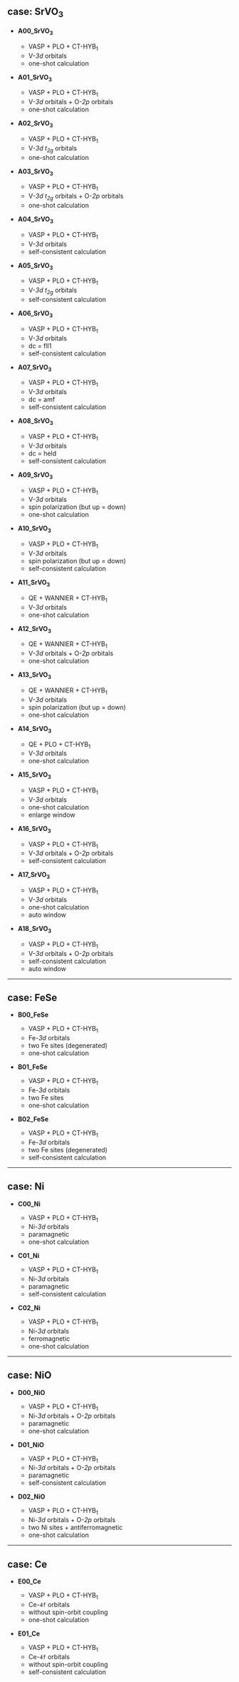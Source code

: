 ## case: SrVO<sub>3</sub>

* **A00_SrVO<sub>3</sub>**

    * VASP + PLO + CT-HYB<sub>1</sub>
    * V-*3d* orbitals
    * one-shot calculation

* **A01_SrVO<sub>3</sub>**

    * VASP + PLO + CT-HYB<sub>1</sub>
    * V-*3d* orbitals + O-*2p* orbitals
    * one-shot calculation

* **A02_SrVO<sub>3</sub>**

    * VASP + PLO + CT-HYB<sub>1</sub>
    * V-*3d* *t<sub>2g</sub>* orbitals
    * one-shot calculation

* **A03_SrVO<sub>3</sub>**

    * VASP + PLO + CT-HYB<sub>1</sub>
    * V-*3d* *t<sub>2g</sub>* orbitals + O-*2p* orbitals
    * one-shot calculation

* **A04_SrVO<sub>3</sub>**

    * VASP + PLO + CT-HYB<sub>1</sub>
    * V-*3d* orbitals
    * self-consistent calculation

* **A05_SrVO<sub>3</sub>**

    * VASP + PLO + CT-HYB<sub>1</sub>
    * V-*3d* *t<sub>2g</sub>* orbitals
    * self-consistent calculation

* **A06_SrVO<sub>3</sub>**

    * VASP + PLO + CT-HYB<sub>1</sub>
    * V-*3d* orbitals
    * dc = fll1
    * self-consistent calculation

* **A07_SrVO<sub>3</sub>**

    * VASP + PLO + CT-HYB<sub>1</sub>
    * V-*3d* orbitals
    * dc = amf
    * self-consistent calculation

* **A08_SrVO<sub>3</sub>**

    * VASP + PLO + CT-HYB<sub>1</sub>
    * V-*3d* orbitals
    * dc = held
    * self-consistent calculation

* **A09_SrVO<sub>3</sub>**

    * VASP + PLO + CT-HYB<sub>1</sub>
    * V-*3d* orbitals
    * spin polarization (but up = down)
    * one-shot calculation

* **A10_SrVO<sub>3</sub>**

    * VASP + PLO + CT-HYB<sub>1</sub>
    * V-*3d* orbitals
    * spin polarization (but up = down)
    * self-consistent calculation

* **A11_SrVO<sub>3</sub>**

    * QE + WANNIER + CT-HYB<sub>1</sub>
    * V-*3d* orbitals
    * one-shot calculation

* **A12_SrVO<sub>3</sub>**

    * QE + WANNIER + CT-HYB<sub>1</sub>
    * V-*3d* orbitals + O-*2p* orbitals
    * one-shot calculation

* **A13_SrVO<sub>3</sub>**

    * QE + WANNIER + CT-HYB<sub>1</sub>
    * V-*3d* orbitals
    * spin polarization (but up = down)
    * one-shot calculation

* **A14_SrVO<sub>3</sub>**

    * QE + PLO + CT-HYB<sub>1</sub>
    * V-*3d* orbitals
    * one-shot calculation

* **A15_SrVO<sub>3</sub>**

    * VASP + PLO + CT-HYB<sub>1</sub>
    * V-*3d* orbitals
    * one-shot calculation
    * enlarge window

* **A16_SrVO<sub>3</sub>**

    * VASP + PLO + CT-HYB<sub>1</sub>
    * V-*3d* orbitals + O-*2p* orbitals
    * self-consistent calculation

* **A17_SrVO<sub>3</sub>**

    * VASP + PLO + CT-HYB<sub>1</sub>
    * V-*3d* orbitals
    * one-shot calculation
    * auto window

* **A18_SrVO<sub>3</sub>**

    * VASP + PLO + CT-HYB<sub>1</sub>
    * V-*3d* orbitals + O-*2p* orbitals
    * self-consistent calculation
    * auto window

---

## case: FeSe

* **B00_FeSe**

    * VASP + PLO + CT-HYB<sub>1</sub>
    * Fe-*3d* orbitals
    * two Fe sites (degenerated)
    * one-shot calculation

* **B01_FeSe**

    * VASP + PLO + CT-HYB<sub>1</sub>
    * Fe-*3d* orbitals
    * two Fe sites
    * one-shot calculation

* **B02_FeSe**

    * VASP + PLO + CT-HYB<sub>1</sub>
    * Fe-*3d* orbitals
    * two Fe sites (degenerated)
    * self-consistent calculation

---

## case: Ni

* **C00_Ni**

    * VASP + PLO + CT-HYB<sub>1</sub>
    * Ni-*3d* orbitals
    * paramagnetic
    * one-shot calculation

* **C01_Ni**

    * VASP + PLO + CT-HYB<sub>1</sub>
    * Ni-*3d* orbitals
    * paramagnetic
    * self-consistent calculation

* **C02_Ni**

    * VASP + PLO + CT-HYB<sub>1</sub>
    * Ni-*3d* orbitals
    * ferromagnetic
    * one-shot calculation

---

## case: NiO

* **D00_NiO**

    * VASP + PLO + CT-HYB<sub>1</sub>
    * Ni-*3d* orbitals + O-*2p* orbitals
    * paramagnetic
    * one-shot calculation

* **D01_NiO**

    * VASP + PLO + CT-HYB<sub>1</sub>
    * Ni-*3d* orbitals + O-*2p* orbitals
    * paramagnetic
    * self-consistent calculation

* **D02_NiO**

    * VASP + PLO + CT-HYB<sub>1</sub>
    * Ni-*3d* orbitals + O-*2p* orbitals
    * two Ni sites + antiferromagnetic
    * one-shot calculation

---

## case: Ce

* **E00_Ce**

    * VASP + PLO + CT-HYB<sub>1</sub>
    * Ce-``4f`` orbitals
    * without spin-orbit coupling
    * one-shot calculation

* **E01_Ce**

    * VASP + PLO + CT-HYB<sub>1</sub>
    * Ce-``4f`` orbitals
    * without spin-orbit coupling
    * self-consistent calculation

